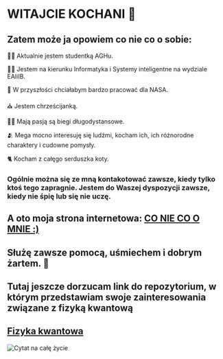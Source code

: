 # WITAJCIE KOCHANI 👋

## Zatem może ja opowiem co nie co o sobie:

:woman_teacher: Aktualnie jestem studentką AGHu.

:woman_student:	 Jestem na kierunku Informatyka i Systemy inteligentne na wydziale EAIiIB.

🔭 W przyszłości chciałabym bardzo pracować dla NASA.

:church:	Jestem chrześcijanką.

:running_woman:	Mają pasją są biegi długodystansowe.

:people_hugging: Mega mocno interesuję się ludźmi, kocham ich, ich różnorodne charaktery i cudowne pomysły.

:cat2:	Kocham z całęgo serduszka koty.

### Ogólnie można się ze mną kontakotować zawsze, kiedy tylko ktoś tego zapragnie. Jestem do Waszej dyspozycji zawsze, kiedy nie śpię lub się nie uczę. 

## A oto moja strona internetowa: [CO NIE CO O MNIE :)](https://zuzanna414494.github.io/)

## Służę zawsze pomocą, uśmiechem i dobrym żartem. :white_heart:	

## Tutaj jeszcze dorzucam link do repozytorium, w którym przedstawiam swoje zainteresowania związane z fizyką kwantową

## [Fizyka kwantowa](https://github.com/Zuzanna414494/PRE-ENGINEERS)

![Cytat na całę życie](https://dailyverses.net/images/pl/ubg/xl/efezjan-4-32-3.jpg)

